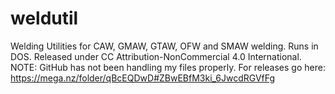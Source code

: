 # weldutil
  Welding Utilities for CAW, GMAW, GTAW, OFW and SMAW welding. Runs in DOS. Released under CC Attribution-NonCommercial 4.0 International.
NOTE:
  GitHub has not been handling my files properly. For releases go here: https://mega.nz/folder/qBcEQDwD#ZBwEBfM3ki_6JwcdRGVfFg
